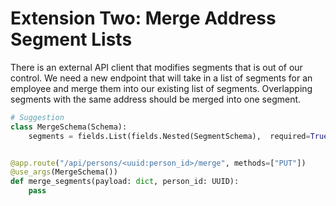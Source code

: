 # Extension Two: Merge Address Segment Lists

There is an external API client that modifies segments that is out of our control. We need a new endpoint that will take in a list of segments for an employee and merge them into our existing list of segments. Overlapping segments with the same address should be merged into one segment.

```python
# Suggestion
class MergeSchema(Schema):
    segments = fields.List(fields.Nested(SegmentSchema),  required=True,)


@app.route("/api/persons/<uuid:person_id>/merge", methods=["PUT"])
@use_args(MergeSchema())
def merge_segments(payload: dict, person_id: UUID):
    pass
```